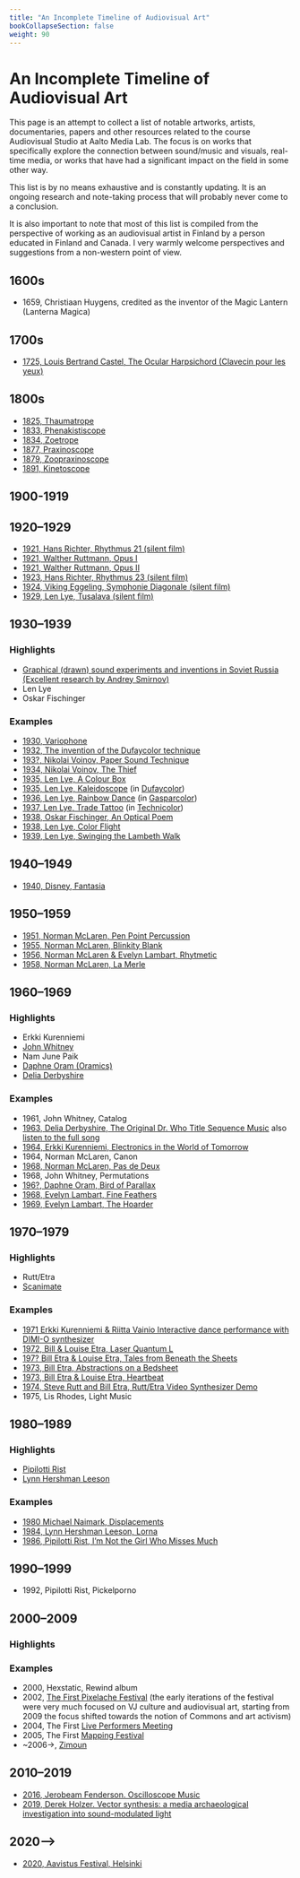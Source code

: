 ```yaml
---
title: "An Incomplete Timeline of Audiovisual Art"
bookCollapseSection: false
weight: 90
---
```


# An Incomplete Timeline of Audiovisual Art

This page is an attempt to collect a list of notable artworks, artists, documentaries, papers and other resources related to the course Audiovisual Studio at Aalto Media Lab. The focus is on works that specifically explore the connection between sound/music and visuals, real-time media, or works that have had a significant impact on the field in some other way.

This list is by no means exhaustive and is constantly updating. It is an ongoing research and note-taking process that will probably never come to a conclusion.

It is also important to note that most of this list is compiled from the perspective of working as an audiovisual artist in Finland by a person educated in Finland and Canada. I very warmly welcome perspectives and suggestions from a non-western point of view.

## 1600s

- 1659, Christiaan Huygens, credited as the inventor of the Magic Lantern (Lanterna Magica)

## 1700s

- [1725, Louis Bertrand Castel, The Ocular Harpsichord (Clavecin pour les yeux)](https://en.wikipedia.org/wiki/Louis_Bertrand_Castel)

## 1800s

- [1825, Thaumatrope](https://en.wikipedia.org/wiki/Thaumatrope)
- [1833, Phenakistiscope](https://en.wikipedia.org/wiki/Phenakistiscope)
- [1834, Zoetrope](https://en.wikipedia.org/wiki/Zoetrope)
- [1877, Praxinoscope](https://en.wikipedia.org/wiki/Praxinoscope)
- [1879, Zoopraxinoscope](https://en.wikipedia.org/wiki/Zoopraxiscope)
- [1891, Kinetoscope](https://en.wikipedia.org/wiki/Kinetoscope)

## 1900-1919

## 1920–1929

- [1921, Hans Richter, Rhythmus 21 (silent film)](https://archive.org/details/1921HANSRITCHERRYTHM21)
- [1921, Walther Ruttmann, Opus I](https://www.youtube.com/watch?v=aHZdDmYFZN0)
- [1921, Walther Ruttmann, Opus II](https://www.youtube.com/watch?v=RwahxVC3rDY)
- [1923, Hans Richter, Rhythmus 23 (silent film)](https://archive.org/details/1921HANSRITCHERRYTHM21)
- [1924, Viking Eggeling, Symphonie Diagonale (silent film)](https://archive.org/details/SymphonieDiagonale)
- [1929, Len Lye, Tusalava (silent film)](https://vimeo.com/237481063)

## 1930–1939
### Highlights

- [Graphical (drawn) sound experiments and inventions in Soviet Russia (Excellent research by Andrey Smirnov)](https://asmir.info/graphical_sound.htm)
- Len Lye
- Oskar Fischinger

### Examples

- [1930, Variophone](https://www.youtube.com/watch?v=4r4WqAf-X8Y)
- [1932, The invention of the Dufaycolor technique](https://en.wikipedia.org/wiki/Dufaycolor)
- [193?, Nikolai Voinov, Paper Sound Technique](https://www.youtube.com/watch?v=Mmejo9WL2gY)
- [1934, Nikolai Voinov, The Thief](https://www.youtube.com/watch?v=2mE2Fxb4aHA)
- [1935, Len Lye, A Colour Box](https://www.youtube.com/watch?v=fOEqTwwkB3Y)
- [1935, Len Lye, Kaleidoscope](https://www.youtube.com/watch?v=l3ZXUTL3iZs) (in [Dufaycolor](https://en.wikipedia.org/wiki/Dufaycolor))
- [1936, Len Lye, Rainbow Dance](https://www.youtube.com/watch?v=JpVrIjj8mhU) (in [Gasparcolor](https://en.wikipedia.org/wiki/Gasparcolor))
- [1937, Len Lye, Trade Tattoo](https://www.youtube.com/watch?v=OCU7mt8eQGo) (in [Technicolor](https://en.wikipedia.org/wiki/Technicolor))
- [1938, Oskar Fischinger, An Optical Poem](https://www.youtube.com/watch?v=6Xc4g00FFLk)
- [1938, Len Lye, Color Flight](https://www.youtube.com/watch?v=f3bx_jFNBjE)
- [1939, Len Lye, Swinging the Lambeth Walk](https://www.youtube.com/watch?v=VU3TLxkopaQ)

## 1940–1949

- [1940, Disney, Fantasia](https://www.imdb.com/title/tt0032455/)

## 1950–1959

- [1951, Norman McLaren, Pen Point Percussion](https://www.youtube.com/watch?v=Q0vgZv_JWfM)
- [1955, Norman McLaren, Blinkity Blank](https://www.youtube.com/watch?v=q3YeWgUgPHM)
- [1956, Norman McLaren & Evelyn Lambart, Rhytmetic](https://www.youtube.com/watch?v=OBXKpEDhudU)
- [1958, Norman McLaren, La Merle](https://www.youtube.com/watch?v=zHrkUOVFXQs)

## 1960–1969
### Highlights

- Erkki Kurenniemi
- [John Whitney](john-whitney)
- Nam June Paik
- [Daphne Oram (Oramics)](daphne-oram)
- [Delia Derbyshire](delia-derbyshire/)

### Examples

- 1961, John Whitney, Catalog
- [1963, Delia Derbyshire, The Original Dr. Who Title Sequence Music](https://www.youtube.com/watch?v=sjDFvoRNpOM) also [listen to the full song](https://www.youtube.com/watch?v=8NPJ6GMXM3E)
- [1964, Erkki Kurenniemi, Electronics in the World of Tomorrow](https://www.av-arkki.fi/works/electronics-in-the-world-of-tomorrow/)
- 1964, Norman McLaren, Canon
- [1968, Norman McLaren, Pas de Deux](https://www.youtube.com/watch?v=WopqmACy5XI)
- 1968, John Whitney, Permutations
- [196?, Daphne Oram, Bird of Parallax](https://www.youtube.com/watch?v=8Oc0B6pkl4A)
- [1968, Evelyn Lambart, Fine Feathers](https://www.youtube.com/watch?v=LhGkCMgG-4A)
- [1969, Evelyn Lambart, The Hoarder](https://www.youtube.com/watch?v=WQoeP8V5u2M)

## 1970–1979
### Highlights

- Rutt/Etra
- [Scanimate](scanimate)

### Examples

- [1971 Erkki Kurenniemi & Riitta Vainio Interactive dance performance with DIMI-O synthesizer](https://www.youtube.com/watch?v=-k1vEyIPB5o)
- [1972, Bill & Louise Etra, Laser Quantum L](https://www.youtube.com/watch?v=nUrLP725Ihs)
- [197? Bill Etra & Louise Etra, Tales from Beneath the Sheets](https://www.youtube.com/watch?v=GeSzj9AaOFA)
- [1973, Bill Etra, Abstractions on a Bedsheet](https://www.youtube.com/watch?v=t4d6QSIhqRE)
- [1973, Bill Etra & Louise Etra, Heartbeat](https://www.youtube.com/watch?v=ybkm3gvWBm8)
- [1974, Steve Rutt and Bill Etra, Rutt/Etra Video Synthesizer Demo](https://www.youtube.com/watch?v=PExbk6RgOo4)
- 1975, Lis Rhodes, Light Music

## 1980–1989
### Highlights

- [Pipilotti Rist](https://newmedia.dog/c/avs/an-incomplete-timeline-of-audiovisual-art/pipilotti-rist/)
- [Lynn Hershman Leeson](https://www.lynnhershman.com/art/)

### Examples

- [1980 Michael Naimark, Displacements](http://www.naimark.net/projects/displacements.html)
- [1984, Lynn Hershman Leeson, Lorna](https://www.lynnhershman.com/project/interactivity/)
- [1986, Pipilotti Rist, I’m Not the Girl Who Misses Much](https://www.youtube.com/watch?v=hjvWXiUp1hI)

## 1990–1999

- 1992, Pipilotti Rist, Pickelporno

## 2000–2009
### Highlights
### Examples

- 2000, Hexstatic, Rewind album
- 2002, [The First Pixelache Festival](https://www.pixelache.ac/festivals) (the early iterations of the festival were very much focused on VJ culture and audiovisual art, starting from 2009 the focus shifted towards the notion of Commons and art activism)
- 2004, The First [Live Performers Meeting](https://liveperformersmeeting.net/)
- 2005, The First [Mapping Festival](http://mappingfestival.com/)
- ~2006->, [Zimoun](https://www.zimoun.net/)

## 2010–2019

- [2016, Jerobeam Fenderson. Oscilloscope Music](https://oscilloscopemusic.com/)
- [2019, Derek Holzer. Vector synthesis: a media archaeological investigation into sound-modulated light](https://aaltodoc.aalto.fi/handle/123456789/38066)

## 2020–>

- [2020, Aavistus Festival, Helsinki](https://www.aavistusfestival.fi/)